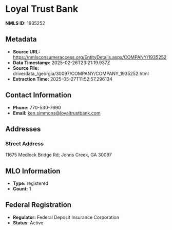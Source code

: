 # Loyal Trust Bank

**NMLS ID:** 1935252

## Metadata
- **Source URL:** https://nmlsconsumeraccess.org/EntityDetails.aspx/COMPANY/1935252
- **Data Timestamp:** 2025-02-26T23:21:19.937Z
- **Source File:** drive/data_/georgia/30097/COMPANY/COMPANY_1935252.html
- **Extraction Time:** 2025-05-27T11:52:57.296134

## Contact Information
- **Phone:** 770-530-7690
- **Email:** ken.simmons@loyaltrustbank.com

## Addresses
### Street Address
11675 Medlock Bridge Rd; Johns Creek, GA 30097

## MLO Information
- **Type:** registered
- **Count:** 1

## Federal Registration
- **Regulator:** Federal Deposit Insurance Corporation
- **Status:** Active
